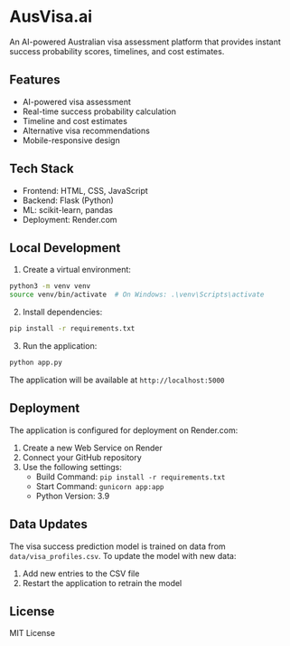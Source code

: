 # AusVisa.ai

An AI-powered Australian visa assessment platform that provides instant success probability scores, timelines, and cost estimates.

## Features

- AI-powered visa assessment
- Real-time success probability calculation
- Timeline and cost estimates
- Alternative visa recommendations
- Mobile-responsive design

## Tech Stack

- Frontend: HTML, CSS, JavaScript
- Backend: Flask (Python)
- ML: scikit-learn, pandas
- Deployment: Render.com

## Local Development

1. Create a virtual environment:
```bash
python3 -m venv venv
source venv/bin/activate  # On Windows: .\venv\Scripts\activate
```

2. Install dependencies:
```bash
pip install -r requirements.txt
```

3. Run the application:
```bash
python app.py
```

The application will be available at `http://localhost:5000`

## Deployment

The application is configured for deployment on Render.com:

1. Create a new Web Service on Render
2. Connect your GitHub repository
3. Use the following settings:
   - Build Command: `pip install -r requirements.txt`
   - Start Command: `gunicorn app:app`
   - Python Version: 3.9

## Data Updates

The visa success prediction model is trained on data from `data/visa_profiles.csv`. To update the model with new data:

1. Add new entries to the CSV file
2. Restart the application to retrain the model

## License

MIT License
